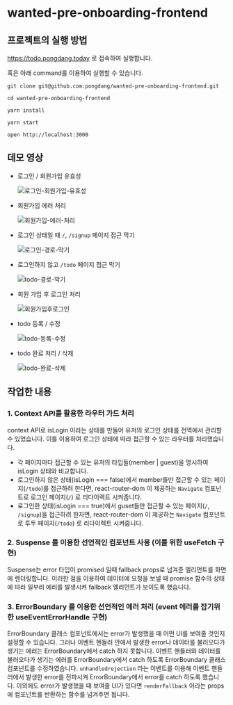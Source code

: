 # wanted-pre-onboarding-frontend

## 프로젝트의 실행 방법

https://todo.pongdang.today 로 접속하여 실행합니다.

혹은 아래 command를 이용하여 실행할 수 있습니다.

```
git clone git@github.com:pongdang/wanted-pre-onboarding-frontend.git

cd wanted-pre-onboarding-frontend

yarn install

yarn start

open http://localhost:3000
```

## 데모 영상

- 로그인 / 회원가입 유효성

  ![로그인-회원가입-유효성](https://user-images.githubusercontent.com/76990149/196020585-e21e581d-823d-4c1e-8643-17d5ec8741b5.gif)

- 회원가입 에러 처리

  ![회원가입-에러-처리](https://user-images.githubusercontent.com/76990149/196020619-e4788a77-dee3-4816-9b22-657c955a7ff5.gif)

- 로그인 상태일 때 `/`, `/signup` 페이지 접근 막기

  ![로그인-경로-막기](https://user-images.githubusercontent.com/76990149/196020672-45375344-5a28-44d9-a33c-7612bf81f16a.gif)

- 로그인하지 않고 `/todo` 페이지 접근 막기

  ![todo-경로-막기](https://user-images.githubusercontent.com/76990149/196020675-c716cb79-84ae-4851-90f5-2a6b7cb20e76.gif)

- 회원 가입 후 로그인 처리

  ![회원가입후로그인](https://user-images.githubusercontent.com/76990149/196020722-481c1a97-2973-47bd-a5f8-c01fbdf5fc61.gif)

- todo 등록 / 수정

  ![todo-등록-수정](https://user-images.githubusercontent.com/76990149/196020761-0dad5b57-93bd-4882-b135-b39e2bfbe13d.gif)

- todo 완료 처리 / 삭제

  ![todo-완료-삭제](https://user-images.githubusercontent.com/76990149/196020777-94912e90-0902-470b-aba5-1a1ab1376e0b.gif)

## 작업한 내용

### 1. Context API를 활용한 라우터 가드 처리

context API로 isLogin 이라는 상태를 만들어 유저의 로그인 상태를 전역에서 관리할 수 있었습니다. 이를 이용하여 로그인 상태에 따라 접근할 수 있는 라우터를 처리했습니다.

- 각 페이지마다 접근할 수 있는 유저의 타입들(member | guest)을 명시하여 isLogin 상태와 비교합니다.
- 로그인하지 않은 상태(isLogin === false)에서 member들만 접근할 수 있는 페이지(`/todo`)를 접근하려 한다면, react-router-dom 이 제공하는 `Navigate` 컴포넌트로 로그인 페이지(`/`) 로 리다이렉트 시켜줍니다.
- 로그인한 상태(isLogin === true)에서 guset들만 접근할 수 있는 페이지(`/`, `/signup`)을 접근하려 한자면, react-router-dom 이 제공하는 `Navigate` 컴포넌트로 투두 페이지(`/todo`) 로 리다이렉트 시켜줍니다.

### 2. Suspense 를 이용한 선언적인 컴포넌트 사용 (이를 위한 useFetch 구현)

Suspense는 error 타입이 promised 일때 fallback props로 넘겨준 엘리먼트를 화면에 렌더링합니다. 이러한 점을 이용하여 데이터에 요청을 보낼 때 promise 함수의 상태에 따라 일부러 에러를 발생시켜 fallback 엘리먼트가 보이도록 했습니다.

### 3. ErrorBoundary 를 이용한 선언적인 에러 처리 (event 에러를 잡기위한 useEventErrorHandle 구현)

ErrorBoundary 클래스 컴포넌트에서는 error가 발생했을 때 어떤 UI를 보여줄 것인지 설정할 수 있습니다. 그러나 이벤트 핸들러 안에서 발생한 error나 데이터를 불러오다가 생기는 에러는 ErrorBoundary에서 catch 하지 못합니다.
이벤트 핸들러와 데이터를 불러오다가 생기는 에러를 ErrorBoundary에서 catch 하도록 ErrorBoundary 클래스 컴포넌트를 수정하였습니다.
`unhandledrejection` 라는 이벤트를 이용해 이벤트 핸들러에서 발생한 error를 전파시켜 ErrorBoundary에서 error를 catch 하도록 했습니다.
이외에도 error가 발생했을 때 보여줄 UI가 있다면 `renderFallback` 이라는 props에 컴포넌트를 반환하는 함수를 넘겨주면 됩니다.
